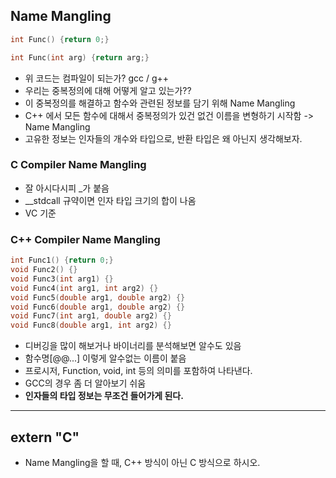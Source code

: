 ## **Name Mangling**

```c
int Func() {return 0;}

int Func(int arg) {return arg;}
```

- 위 코드는 컴파일이 되는가? gcc / g++ 
- 우리는 중복정의에 대해 어떻게 알고 있는가??
- 이 중복정의를 해결하고 함수와 관련된 정보를 담기 위해 Name Mangling 
- C++ 에서 모든 함수에 대해서 중복정의가 있건 없건 이름을 변형하기 시작함 -> Name Mangling
- 고유한 정보는 인자들의 개수와 타입으로, 반환 타입은 왜 아닌지 생각해보자.

### C Compiler Name Mangling
 - 잘 아시다시피 _가 붙음
 - __stdcall 규약이면 인자 타입 크기의 합이 나옴
 - VC 기준

### C++ Compiler Name Mangling 
 ```c++
 int Func1() {return 0;}
 void Func2() {}
 void Func3(int arg1) {}
 void Func4(int arg1, int arg2) {}
 void Func5(double arg1, double arg2) {}
 void Func6(double arg1, double arg2) {}
 void Func7(int arg1, double arg2) {}
 void Func8(double arg1, int arg2) {}
 ```

 - 디버깅을 많이 해보거나 바이너리를 분석해보면 알수도 있음
 - 함수명[@@...] 이렇게 알수없는 이름이 붙음
 - 프로시저, Function, void, int 등의 의미를 포함하여 나타낸다.
 - GCC의 경우 좀 더 알아보기 쉬움
 - **인자들의 타입 정보는 무조건 들어가게 된다.**  

----------

## **extern "C"**

- Name Mangling을 할 때, C++ 방식이 아닌 C 방식으로 하시오.